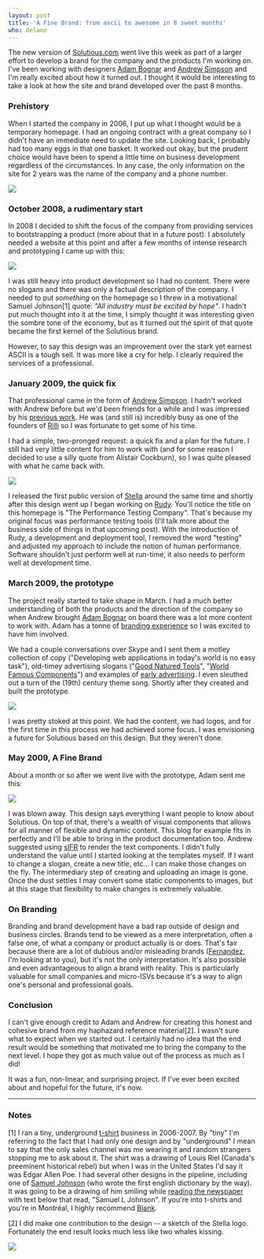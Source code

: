 ```yaml
---
layout: post
title: 'A Fine Brand: from ascii to awesome in 8 sweet months'
who: delano
---
```


The new version of [Solutious.com](http://solutious.com/) went live this week as part of a larger effort to develop a brand for the company and the products I'm working on. I've been working with designers [Adam Bognar](http://www.adambognar.com/) and [Andrew Simpson](http://andrewsimpsondesign.com/) and I'm really excited about how it turned out. I thought it would be interesting to take a look at how the site and brand developed over the past 8 months. 

### Prehistory

When I started the company in 2006, I put up what I thought would be a temporary homepage. I had an ongoing contract with a great company so I didn't have an immediate need to update the site. Looking back, I probably had too many eggs in that one basket. It worked out okay, but the prudent choice would have been to spend a little time on business development regardless of the circumstances. In any case, the only information on the site for 2 years was the name of the company and a phone number.

<a class="graphic" href="http://farm4.static.flickr.com/3014/3531968415_c1716cef10.jpg"><img src="http://farm4.static.flickr.com/3014/3531968415_c1716cef10_m.jpg" border="0" /></a>


### October 2008, a rudimentary start

In 2008 I decided to shift the focus of the company from providing services to bootstrapping a product (more about that in a future post). I absolutely needed a website at this point and after a few months of intense research and prototyping I came up with this: 

<a class="graphic" href="http://farm3.static.flickr.com/2466/3532525486_e41a1930e2_o.png"><img src="http://farm3.static.flickr.com/2466/3532525486_dca088dbdd_m.jpg" border="0" /></a>

I was still heavy into product development so I had no content. There were no slogans and there was only a factual description of the company. I needed to put *something* on the homepage so I threw in a motivational Samuel Johnson\[1\] quote: *"All industry must be excited by hope"*. I hadn't put much thought into it at the time, I simply thought it was interesting given the sombre tone of the economy, but as it turned out the spirit of that quote became the first kernel of the Solutious brand.

However, to say this design was an improvement over the stark yet earnest ASCII is a tough sell. It was more like a cry for help. I clearly required the services of a professional.


### January 2009, the quick fix

That professional came in the form of [Andrew Simpson](http://andrewsimpsondesign.com/). I hadn't worked with Andrew before but we'd been friends for a while and I was impressed by his [previous work](http://andrewsimpsondesign.com/web/). He was (and still is) incredibly busy as one of the founders of [Rilli](http://rilli.com/) so I was fortunate to get some of his time. 

I had a simple, two-pronged request: a quick fix and a plan for the future. I still had very little content for him to work with (and for some reason I decided to use a silly quote from Alistair Cockburn), so I was quite pleased with what he came back with.

<a class="graphic" href="http://farm3.static.flickr.com/2448/3531715509_e8df15a3fc_o.png"><img src="http://farm3.static.flickr.com/2448/3531715509_954b63053e_m.jpg" border="0" /></a>

I released the first public version of [Stella](http://solutious.com/products/stella/) around the same time and shortly after this design went up I began working on [Rudy](http://solutious.com/products/rudy/). You'll notice the title on this homepage is "The Performance Testing Company". That's because my original focus was performance testing tools (I'll talk more about the business side of things in that upcoming post). With the introduction of Rudy, a development and deployment tool, I removed the word "testing" and adjusted my approach to include the notion of human performance. Software shouldn't just perform well at run-time, it also needs to perform well at development time. 


### March 2009, the prototype

The project really started to take shape in March. I had a much better understanding of both the products and the direction of the company so when Andrew brought [Adam Bognar](http://www.adambognar.com/) on board there was a lot more content to work with. Adam has a tonne of [branding experience](http://www.adambognar.com/brand/) so I was excited to have him involved. 

We had a couple conversations over Skype and I sent them a motley collection of copy ("Developing web applications in today's world is no easy task"), old-timey advertising slogans ("[Good Natured Tools](http://www.hyperkitten.com/pics/tools/ads/kk2.jpg)", "[World Famous Components](http://www.flickr.com/photos/joan_thewlis/2623269403/in/set-72157605179833653/)") and examples of [early advertising](http://www.flickr.com/groups/earlyadvertising/pool/). I even sleuthed out a turn of the (19th) century theme song. Shortly after they created and built the prototype.

<a class="graphic" href="http://farm4.static.flickr.com/3391/3532525628_8c734f7ff6_o.png"><img src="http://farm4.static.flickr.com/3391/3532525628_0c81e2a967_m.jpg" border="0" /></a>

I was pretty stoked at this point. We had the content, we had logos, and for the first time in this process we had achieved some focus. I was envisioning a future for Solutious based on this design. But they weren't done. 


### May 2009, A Fine Brand

About a month or so after we went live with the prototype, Adam sent me this:

<a class="graphic" href="http://farm3.static.flickr.com/2288/3532525830_9611b7ece5_o.png"><img src="http://farm3.static.flickr.com/2288/3532525830_ec2dfdedab.jpg?v=1242357903" border="0" /></a>

I was blown away. This design says everything I want people to know about Solutious. On top of that, there's a wealth of visual components that allows for all manner of flexible and dynamic content. This blog for example fits in perfectly and I'll be able to bring in the product documentation too. Andrew suggested using [sIFR](http://wiki.novemberborn.net/sifr3/) to render the text components. I didn't fully understand the value until I started looking at the templates myself. If I want to change a slogan, create a new title, etc... I can make those changes on the fly. The intermediary step of creating and uploading an image is gone. Once the dust settles I may convert some static components to images, but at this stage that flexibility to make changes is extremely valuable.


### On Branding

Branding and brand development have a bad rap outside of design and business circles. Brands tend to be viewed as a mere interpretation, often a false one, of what a company or product actually is or does. That's fair because there are a lot of dubious and/or misleading brands ([Fernandez](http://www.fernandes-softdrinks.com/), I'm looking at to you), but it's not the only interpretation. It's also possible and even advantageous to align a brand with reality. This is particularly valuable for small companies and micro-ISVs because it's a way to align one's personal and professional goals.


### Conclusion

I can't give enough credit to Adam and Andrew for creating this honest and cohesive brand from my haphazard reference material\[2\]. I wasn't sure what to expect when we started out. I certainly had no idea that the end result would be something that motivated me to bring the company to the next level. I hope they got as much value out of the process as much as I did!

It was a fun, non-linear, and surprising project. If I've ever been excited about and hopeful for the future, it's now.

---


### Notes

\[1\] I ran a tiny, underground [t-shirt](http://goldensword.ca/t-shirts/) business in 2006-2007. By "tiny" I'm referring to the fact that I had only one design and by "underground" I mean to say that the only sales channel was me wearing it and random strangers stopping me to ask about it. The shirt was a drawing of Louis Riel (Canada's preeminent historical rebel) but when I was in the United States I'd say it was Edgar Allen Poe. I had several other designs in the pipeline, including one of [Samuel Johnson](http://en.wikipedia.org/wiki/Samuel_Johnson) (who wrote the first english dictionary by the way). It was going to be a drawing of him smiling while [reading the newspaper](http://www.1902encyclopedia.com/J/JOH/samuel-johnson-reynolds.jpg) with text below that read, "Samuel L Johnson". If you're into t-shirts and you're in Montréal, I highly recommend [Blank](http://www.portezblank.com/).

\[2\] I did make one contribution to the design -- a sketch of the Stella logo. Fortunately the end result looks much less like two whales kissing.

<img class="graphic" src="http://farm4.static.flickr.com/3638/3532844239_56b44c631a_s.jpg">


